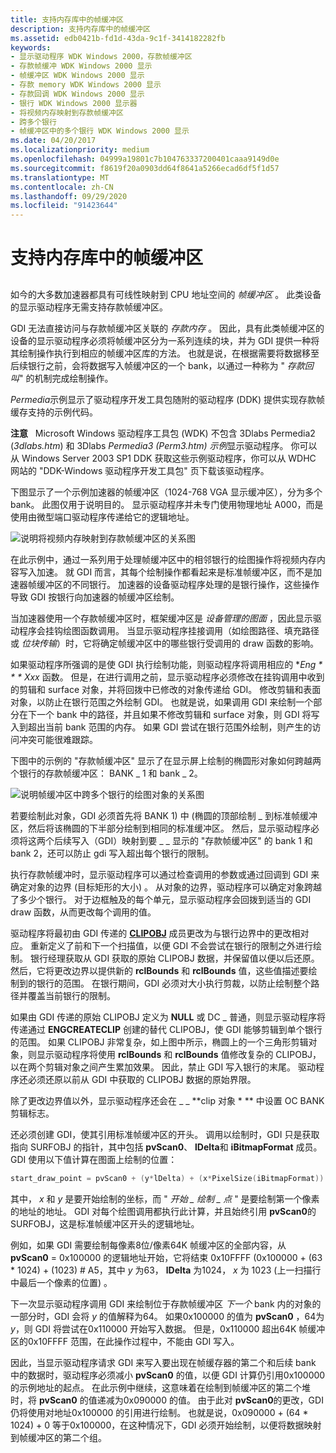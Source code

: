 ```yaml
---
title: 支持内存库中的帧缓冲区
description: 支持内存库中的帧缓冲区
ms.assetid: edb0421b-fd1d-43da-9c1f-3414182282fb
keywords:
- 显示驱动程序 WDK Windows 2000，存款帧缓冲区
- 存款帧缓冲 WDK Windows 2000 显示
- 帧缓冲区 WDK Windows 2000 显示
- 存款 memory WDK Windows 2000 显示
- 存款回调 WDK Windows 2000 显示
- 银行 WDK Windows 2000 显示器
- 将视频内存映射到存款帧缓冲区
- 跨多个银行
- 帧缓冲区中的多个银行 WDK Windows 2000 显示
ms.date: 04/20/2017
ms.localizationpriority: medium
ms.openlocfilehash: 04999a19801c7b104763337200401caaa9149d0e
ms.sourcegitcommit: f8619f20a0903dd64f8641a5266ecad6df5f1d57
ms.translationtype: MT
ms.contentlocale: zh-CN
ms.lasthandoff: 09/29/2020
ms.locfileid: "91423644"
---
```

# <a name="supporting-banked-frame-buffers"></a>支持内存库中的帧缓冲区


## <span id="ddk_supporting_banked_frame_buffers_gg"></span><span id="DDK_SUPPORTING_BANKED_FRAME_BUFFERS_GG"></span>


如今的大多数加速器都具有可线性映射到 CPU 地址空间的 *帧缓冲区* 。 此类设备的显示驱动程序无需支持存款帧缓冲区。

GDI 无法直接访问与存款帧缓冲区关联的 *存款内存* 。 因此，具有此类帧缓冲区的设备的显示驱动程序必须将帧缓冲区分为一系列连续的块，并为 GDI 提供一种将其绘制操作执行到相应的帧缓冲区库的方法。 也就是说，在根据需要将数据移至后续银行之前，会将数据写入帧缓冲区的一个 bank，以通过一种称为 " *存款回叫*" 的机制完成绘制操作。

*Permedia*示例显示了驱动程序开发工具包随附的驱动程序 (DDK) 提供实现存款帧缓存支持的示例代码。

**注意**   Microsoft Windows 驱动程序工具包 (WDK) 不包含 3Dlabs Permedia2 (*3dlabs.htm*) 和 3Dlabs *Permedia3 (Perm3.htm) 示例*显示驱动程序。 你可以从 Windows Server 2003 SP1 DDK 获取这些示例驱动程序，你可以从 WDHC 网站的 "DDK-Windows 驱动程序开发工具包" 页下载该驱动程序。

 

下图显示了一个示例加速器的帧缓冲区（1024-768 VGA 显示缓冲区），分为多个 bank。 此图仅用于说明目的。 显示驱动程序并未专门使用物理地址 A000，而是使用由微型端口驱动程序传递给它的逻辑地址。

![说明将视频内存映射到存款帧缓冲区的关系图](images/banking1.png)

在此示例中，通过一系列用于处理帧缓冲区中的相邻银行的绘图操作将视频内存内容写入加速。 就 GDI 而言，其每个绘制操作都看起来是标准帧缓冲区，而不是加速器帧缓冲区的不同银行。 加速器的设备驱动程序处理的是银行操作，这些操作导致 GDI 按银行向加速器的帧缓冲区绘制。

当加速器使用一个存款帧缓冲区时，框架缓冲区是 *设备管理的图面* ，因此显示驱动程序会挂钩绘图函数调用。 当显示驱动程序挂接调用（如绘图路径、填充路径或 *位块传输*）时，它将确定帧缓冲区中的哪些银行受调用的 draw 函数的影响。

如果驱动程序所强调的是使 GDI 执行绘制功能，则驱动程序将调用相应的 **Eng * * * Xxx* 函数。 但是，在进行调用之前，显示驱动程序必须修改在挂钩调用中收到的剪辑和 surface 对象，并将回拨中已修改的对象传递给 GDI。 修改剪辑和表面对象，以防止在银行范围之外绘制 GDI。 也就是说，如果调用 GDI 来绘制一个部分在下一个 bank 中的路径，并且如果不修改剪辑和 surface 对象，则 GDI 将写入到超出当前 bank 范围的内存。 如果 GDI 尝试在银行范围外绘制，则产生的访问冲突可能很难跟踪。

下图中的示例的 "存款帧缓冲区" 显示了在显示屏上绘制的椭圆形对象如何跨越两个银行的存款帧缓冲区： BANK \_ 1 和 bank \_ 2。

![说明帧缓冲区中跨多个银行的绘图对象的关系图](images/pvscan0.png)

若要绘制此对象，GDI 必须首先将 BANK 1) 中 (椭圆的顶部绘制 \_ 到标准帧缓冲区，然后将该椭圆的下半部分绘制到相同的标准缓冲区。 然后，显示驱动程序必须将这两个后续写入（GDI）映射到要 \_ \_ 显示的 "存款帧缓冲区" 的 bank 1 和 bank 2，还可以防止 gdi 写入超出每个银行的限制。

执行存款帧缓冲时，显示驱动程序可以通过检查调用的参数或通过回调到 GDI 来确定对象的边界 (目标矩形的大小) 。 从对象的边界，驱动程序可以确定对象跨越了多少个银行。 对于边框触及的每个单元，显示驱动程序会回拨到适当的 GDI draw 函数，从而更改每个调用的值。

驱动程序将最初由 GDI 传递的 [**CLIPOBJ**](/windows/win32/api/winddi/ns-winddi-clipobj) 成员更改为与银行边界中的更改相对应。 重新定义了前和下一个扫描值，以便 GDI 不会尝试在银行的限制之外进行绘制。 银行经理获取从 GDI 获取的原始 CLIPOBJ 数据，并保留值以便以后还原。 然后，它将更改边界以提供新的 **rclBounds** 和 **rclBounds** 值，这些值描述要绘制到的银行的范围。 在银行期间，GDI 必须对大小执行剪裁，以防止绘制整个路径并覆盖当前银行的限制。

如果由 GDI 传递的原始 CLIPOBJ 定义为 **NULL** 或 DC \_ 普通，则显示驱动程序将传递通过 **ENGCREATECLIP** 创建的替代 CLIPOBJ，使 GDI 能够剪辑到单个银行的范围。 如果 CLIPOBJ 非常复杂，如上图中所示，椭圆上的一个三角形剪辑对象，则显示驱动程序将使用 **rclBounds** 和 **rclBounds** 值修改复杂的 CLIPOBJ，以在两个剪辑对象之间产生累加效果。 因此，禁止 GDI 写入银行的末尾。 驱动程序还必须还原以前从 GDI 中获取的 CLIPOBJ 数据的原始界限。

除了更改边界值以外，显示驱动程序还会在 \_ \_ **clip 对象 * ** 中设置 OC BANK 剪辑标志。

还必须创建 GDI，使其引用标准帧缓冲区的开头。 调用以绘制时，GDI 只是获取指向 SURFOBJ 的指针，其中包括 **pvScan0**、 **lDelta**和 **iBitmapFormat** 成员。 GDI 使用以下值计算在图面上绘制的位置：

```cpp
start_draw_point = pvScan0 + (y*lDelta) + (x*PixelSize(iBitmapFormat))
```

其中， *x* 和 *y* 是要开始绘制的坐标，而 " *开始 \_ 绘制 \_ 点* " 是要绘制第一个像素的地址的地址。 GDI 对每个绘图调用都执行此计算，并且始终引用 **pvScan0**的 SURFOBJ，这是标准帧缓冲区开头的逻辑地址。

例如，如果 GDI 需要绘制每像素8位/像素64K 帧缓冲区的全部内容，从 **pvScan0** = 0x100000 的逻辑地址开始，它将结束 0x10FFFF (0x100000 + (63 \* 1024) + (1023) # A5，其中 *y* 为63， **lDelta** 为1024， *x* 为 1023 (上一扫描行中最后一个像素的位置) 。

下一次显示驱动程序调用 GDI 来绘制位于存款帧缓冲区 *下一个* bank 内的对象的一部分时，GDI 会将 *y* 的值解释为64。 如果0x100000 的值为 **pvScan0** ，64为 *y*，则 GDI 将尝试在0x110000 开始写入数据。 但是，0x110000 超出64K 帧缓冲区的0x10FFFF 范围，在此操作过程中，不能由 GDI 写入。

因此，当显示驱动程序请求 GDI 来写入要出现在帧缓存器的第二个和后续 bank 中的数据时，驱动程序必须减小 **pvScan0** 的值，以便 GDI 计算仍引用0x100000 的示例地址的起点。 在此示例中继续，这意味着在绘制到帧缓冲区的第二个堆时，将 **pvScan0** 的值递减为0x090000 的值。 由于此对 **pvScan0**的更改，GDI 仍将使用对地址0x100000 的引用进行绘制。 也就是说，0x090000 + (64 \* 1024) + 0 等于0x100000，在这种情况下，GDI 必须开始绘制，以便将数据映射到帧缓冲区的第二个组。

 

